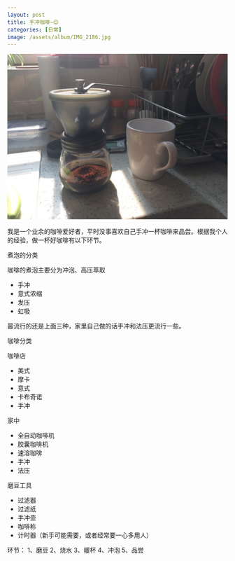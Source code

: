 ```yaml
---
layout: post
title: 手冲咖啡~😊
categories: [日常]
image: /assets/album/IMG_2186.jpg
---
```


![1](/assets/album/IMG_2186.jpg)

我是一个业余的咖啡爱好者，平时没事喜欢自己手冲一杯咖啡来品尝。根据我个人的经验，做一杯好咖啡有以下环节。

煮泡的分类

咖啡的煮泡主要分为冲泡、高压萃取

* 手冲
* 意式浓缩
* 发压
* 虹吸

最流行的还是上面三种，家里自己做的话手冲和法压更流行一些。

咖啡分类

咖啡店

* 美式
* 摩卡
* 意式
* 卡布奇诺
* 手冲

家中

* 全自动咖啡机
* 胶囊咖啡机
* 速溶咖啡
* 手冲
* 法压

磨豆工具
* 过滤器
* 过滤纸
* 手冲壶
* 咖啡称
* 计时器（新手可能需要，或者经常要一心多用人）


环节：
1、磨豆
2、烧水
3、暖杯
4、冲泡
5、品尝
